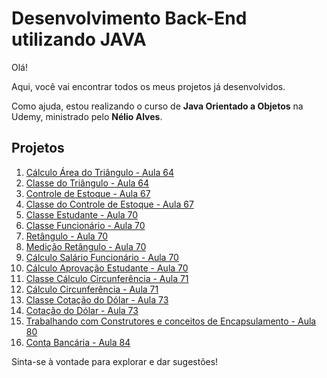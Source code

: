 # Desenvolvimento Back-End utilizando JAVA

Olá!

Aqui, você vai encontrar todos os meus projetos já desenvolvidos.

Como ajuda, estou realizando o curso de **Java Orientado a Objetos** na Udemy, ministrado pelo **Nélio Alves**.

## Projetos

1. [Cálculo Área do Triângulo - Aula 64](https://github.com/siiqueiira/Java/blob/main/Secao8/Aula_64.java)
2. [Classe do Triângulo - Aula 64](https://github.com/siiqueiira/Java/blob/main/Secao8/Triangle_aula64.java)
3. [Controle de Estoque - Aula 67](https://github.com/siiqueiira/Java/blob/main/Secao8/aula67.java)
4. [Classe do Controle de Estoque - Aula 67](https://github.com/siiqueiira/Java/blob/main/Secao8/Produto_aula67.java)
5. [Classe Estudante - Aula 70](https://github.com/siiqueiira/Java/blob/main/Secao8/Estudante_aula70.java)
6. [Classe Funcionário - Aula 70](https://github.com/siiqueiira/Java/blob/main/Secao8/Funcionario_aula70.java)
7. [Retângulo - Aula 70](https://github.com/siiqueiira/Java/blob/main/Secao8/Retangulo_aula70.java)
8. [Medição Retângulo - Aula 70](https://github.com/siiqueiira/Java/blob/main/Secao8/aula70_1.java)
9. [Cálculo Salário Funcionário - Aula 70](https://github.com/siiqueiira/Java/blob/main/Secao8/aula70_2.java)
10. [Cálculo Aprovação Estudante - Aula 70](https://github.com/siiqueiira/Java/blob/main/Secao8/aula70_3.java)
11. [Classe Cálculo Circunferência - Aula 71](https://github.com/siiqueiira/Java/blob/main/Secao8/Calculo_aula_71.java)
12. [Cálculo Circunferência - Aula 71](https://github.com/siiqueiira/Java/blob/main/Secao8/aula_71.java)
13. [Classe Cotação do Dólar - Aula 73](https://github.com/siiqueiira/Java/blob/main/Secao8/Cotacao_aula73.java)
14. [Cotação do Dólar - Aula 73](https://github.com/siiqueiira/Java/blob/main/Secao8/aula_73.java)
15. [Trabalhando com Construtores e conceitos de Encapsulamento - Aula 80](https://github.com/siiqueiira/Java/blob/main/Secao9/Construtor.java)
16. [Conta Bancária - Aula 84](https://github.com/siiqueiira/Java/blob/main/Secao9/Bancario.java)

Sinta-se à vontade para explorar e dar sugestões!
